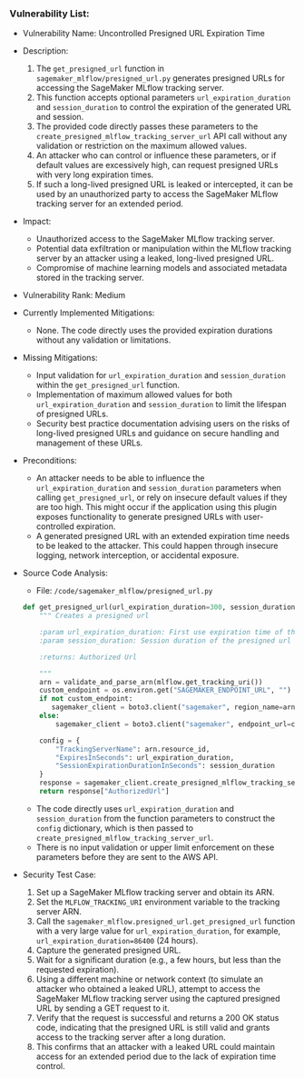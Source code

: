 ### Vulnerability List:

- Vulnerability Name: Uncontrolled Presigned URL Expiration Time

- Description:
    1. The `get_presigned_url` function in `sagemaker_mlflow/presigned_url.py` generates presigned URLs for accessing the SageMaker MLflow tracking server.
    2. This function accepts optional parameters `url_expiration_duration` and `session_duration` to control the expiration of the generated URL and session.
    3. The provided code directly passes these parameters to the `create_presigned_mlflow_tracking_server_url` API call without any validation or restriction on the maximum allowed values.
    4. An attacker who can control or influence these parameters, or if default values are excessively high, can request presigned URLs with very long expiration times.
    5. If such a long-lived presigned URL is leaked or intercepted, it can be used by an unauthorized party to access the SageMaker MLflow tracking server for an extended period.

- Impact:
    - Unauthorized access to the SageMaker MLflow tracking server.
    - Potential data exfiltration or manipulation within the MLflow tracking server by an attacker using a leaked, long-lived presigned URL.
    - Compromise of machine learning models and associated metadata stored in the tracking server.

- Vulnerability Rank: Medium

- Currently Implemented Mitigations:
    - None. The code directly uses the provided expiration durations without any validation or limitations.

- Missing Mitigations:
    - Input validation for `url_expiration_duration` and `session_duration` within the `get_presigned_url` function.
    - Implementation of maximum allowed values for both `url_expiration_duration` and `session_duration` to limit the lifespan of presigned URLs.
    - Security best practice documentation advising users on the risks of long-lived presigned URLs and guidance on secure handling and management of these URLs.

- Preconditions:
    - An attacker needs to be able to influence the `url_expiration_duration` and `session_duration` parameters when calling `get_presigned_url`, or rely on insecure default values if they are too high. This might occur if the application using this plugin exposes functionality to generate presigned URLs with user-controlled expiration.
    - A generated presigned URL with an extended expiration time needs to be leaked to the attacker. This could happen through insecure logging, network interception, or accidental exposure.

- Source Code Analysis:
    - File: `/code/sagemaker_mlflow/presigned_url.py`
    ```python
    def get_presigned_url(url_expiration_duration=300, session_duration=5000) -> str:
        """ Creates a presigned url

        :param url_expiration_duration: First use expiration time of the presigned url
        :param session_duration: Session duration of the presigned url

        :returns: Authorized Url

        """
        arn = validate_and_parse_arn(mlflow.get_tracking_uri())
        custom_endpoint = os.environ.get("SAGEMAKER_ENDPOINT_URL", "")
        if not custom_endpoint:
           sagemaker_client = boto3.client("sagemaker", region_name=arn.region)
        else:
            sagemaker_client = boto3.client("sagemaker", endpoint_url=custom_endpoint, region_name=arn.region)

        config = {
            "TrackingServerName": arn.resource_id,
            "ExpiresInSeconds": url_expiration_duration,
            "SessionExpirationDurationInSeconds": session_duration
        }
        response = sagemaker_client.create_presigned_mlflow_tracking_server_url(**config)
        return response["AuthorizedUrl"]
    ```
    - The code directly uses `url_expiration_duration` and `session_duration` from the function parameters to construct the `config` dictionary, which is then passed to `create_presigned_mlflow_tracking_server_url`.
    - There is no input validation or upper limit enforcement on these parameters before they are sent to the AWS API.

- Security Test Case:
    1. Set up a SageMaker MLflow tracking server and obtain its ARN.
    2. Set the `MLFLOW_TRACKING_URI` environment variable to the tracking server ARN.
    3. Call the `sagemaker_mlflow.presigned_url.get_presigned_url` function with a very large value for `url_expiration_duration`, for example, `url_expiration_duration=86400` (24 hours).
    4. Capture the generated presigned URL.
    5. Wait for a significant duration (e.g., a few hours, but less than the requested expiration).
    6. Using a different machine or network context (to simulate an attacker who obtained a leaked URL), attempt to access the SageMaker MLflow tracking server using the captured presigned URL by sending a GET request to it.
    7. Verify that the request is successful and returns a 200 OK status code, indicating that the presigned URL is still valid and grants access to the tracking server after a long duration.
    8. This confirms that an attacker with a leaked URL could maintain access for an extended period due to the lack of expiration time control.
